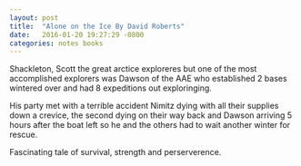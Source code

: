 ```yaml
---
layout: post
title:  "Alone on the Ice By David Roberts"
date:   2016-01-20 19:27:29 -0800
categories: notes books
---
```


Shackleton, Scott the great arctice exploreres but one of the most accomplished explorers was Dawson
of the AAE who established 2 bases wintered over and had 8 expeditions out exploringing.

His party met with a terrible accident Nimitz dying with all their supplies down a crevice, the second dying on their way back
and Dawson arriving 5 hours after the boat left so he and the others had to wait another winter for rescue.

Fascinating tale of survival, strength and perserverence.
